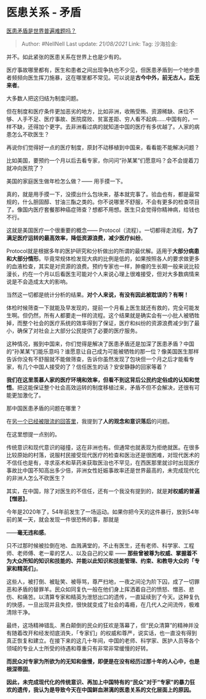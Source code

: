 # 医患关系 - 矛盾
[医患矛盾是世界普遍难题吗？](https://www.zhihu.com/question/363449755/answer/955696870)

> Author: #NellNell
> Last update: *21/08/2021*
> Link:
> Tag:
> 沙海拾金:

并不。如此紧张的医患关系在世界上也是少有的。

医疗事故哪里都有，医生和患者之间出现争执也不少见，但医患矛盾到一个地步患者频频向医生挥刀施暴，这在哪里都不常见。可以说是**古今中外，前无古人，后无来者**。

大多数人把这归结为制度问题。

但在制度和医疗条件更加恶劣的地方，比如非洲，收贿受贿、资源稀缺、床位不够、人手不足、医疗事故、医院腐败、贫富差距、穷人看不起病……中国有的，一样不缺，还得加个更字。去非洲看过病的就知道中国的医疗有多优越了。人家的病患怎么不砍医生？

再说你们觉得好一点的医疗制度，原封不动移植到中国来，看看能不能解决问题？

比如美国，要预约一个月以后去看专家，你问问“孙某某”们愿意吗？会不会提着刀就冲向医院了？

美国的家庭医生做年检怎么做？—— 用手摸一下。

真的，就是用手摸一下，没摸出什么包块来，基本就完事了。验血也有，都是最常规的，什么胆固醇、甘油三酯之类的。你不说哪里不舒服，不会有更多的检查项目了。像国内医疗套餐那种癌症筛查？想都不用想。医生只会觉得你精神病，给钱也不行。

这就是美国医疗一个很重要的概念—— Protocol（流程）。一切都得走流程，**为了满足医疗运转的最高效率，降低资源浪费，减少医疗纠纷**。

Protocol就是根据多年的医护研究和分析做出的所谓的最优解。适用于**大部分病患和大部分情形**。毕竟常规体检发现大病的比例是低的，如果按照各人的要求做更多的血液检查，其实是对资源的浪费。预约专家也一样，肿瘤的生长期一般来说比较漫长，约在一个月以后看医生可能对个人来说心理上很难接受，但对大多数病情来说是不会造成太大的影响。

当然这一切都是统计分析的结果。**对个人来说，有没有因此被耽误的？有啊！**

体检时候筛查一下就能及早发现的，提前一个月看上医生就还有救的，完全可能发生啊。但仍然，所有人都要走一样的流程。这个结果就是确实会有一小批人被牺牲掉，而整个社会的医疗系统的效率得到了保证，医疗和纠纷的资源浪费减少到了最小，确保了对社会上大部分公民提供了必要的医疗服务。

这种情况，搬到中国来，你们觉得是解决了医患矛盾还是加深了医患矛盾？中国的“孙某某”们能乐意吗？谁愿意让自己成为可能被牺牲的那一位？像美国医生那样告诉你没有不舒服就不能做筛查，告诉你虽然发现了包块但一个月之后才能看专家，有几个中国人接受的了？信任医生的话？安安静静的回家等着？

**我们在这里羡慕人家的医疗环境和效率，但看不到这背后公民约定俗成的认知和觉悟**。把这能保证整个社会高效运转的制度移植过来，矛盾不但不会解决，还很有可能更加激化了。

那中国医患矛盾的问题在哪里？

在[另一个已经被限流的回答里](https://www.zhihu.com/question/363236770/answer/953645561)，我提到了**人的观念和意识落后**的问题。

在这里想提一点别的。

传统意识和现代意识的碰撞，这在非洲也有。但通常也就表现为拒绝就医。在很多比较原始的村落，说服村民接受现代医疗的检查和医治还是很困难，对现代医术的不信任也是有，寻求巫术和草药来获取医治也不罕见，在西医那里就诊时出现医疗事故比中国不知高出多少倍，非洲女性妊娠事故率还是世界最高的，未完成现代化的非洲人怎么不砍医生？

其实，在中国，除了对医生的不信任，还有一个我没有提到的，就是**对权威的普遍【憎恶】**。

今年是2020年了，54年前发生了一场运动。如果你把今天的这件暴行，放到54年前的某一天，就会发现一件很恐怖的事，那就是

——**毫无违和感**。

只不过那时候被拉倒在地、血溅满堂的，不止有医生，还有老师、科学家、工程师、老师傅、老一辈的艺人、以及自己的父辈 —— **那些曾被尊为权威、掌握着不为大众所知的知识和技能的、并能以此知识和技能管理、约束、和教导大众的「专家和精英们」**。

这些人，被打倒、被耻笑、被辱骂，尊严扫地，一夜之间沦为阶下囚，成了一切罪恶和矛盾的替罪羊。民众如同复仇一般在他们身上挥洒着自己的愤怒、憎恶、悲伤、和痛苦。以清算专家和精英为泄怒出口的遗传，一直延续到了今天。这种复仇的快感，一旦出现并且失控，很快就变成了社会的毒瘾，在几代人之间流传，极难清除干净。

最终，这场精神错乱、黑白颠倒的民众的狂欢是落幕了，但“民众清算”的精神并没有随着改开和经发彻底消失，「专家们」的权威和尊严，说实话，也一直没有得到真正恢复和建立。在接下来的这几十年间，中国的老师、科学家、医护人员等各个领域的专业人士所受的待遇和尊重只有非常非常缓慢的好转。

**而民众对专家为所欲为的无知和傲慢，即便是在没有经历过那十年的人心中，也是根深蒂固**。

**因此，未完成现代化的传统意识、再加上中国特有的“民众”对于“专家”的暴力狂欢的遗传，我认为是导致今天在中国鲜血淋漓的医患关系的文化层面上的原因。**
